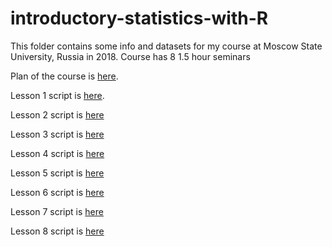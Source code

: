 # introductory-statistics-with-R
This folder contains some info and datasets for my course at Moscow State University, Russia in 2018. Course has 8 1.5 hour seminars

Plan of the course is [here](https://github.com/eldarrak/introductory-statistics-with-R/blob/master/plan.rmd).

Lesson 1 script is [here](https://github.com/eldarrak/introductory-statistics-with-R/blob/master/1_basic_introduction.Rmd).

Lesson 2 script is [here](https://github.com/eldarrak/introductory-statistics-with-R/blob/master/2_data_import.Rmd)

Lesson 3 script is [here](https://github.com/eldarrak/introductory-statistics-with-R/blob/master/3_basic_plots.Rmd)

Lesson 4 script is [here](https://github.com/eldarrak/introductory-statistics-with-R/blob/master/4_linear_regression.Rmd)

Lesson 5 script is [here](https://github.com/eldarrak/introductory-statistics-with-R/blob/master/5_linear_regression.Rmd)

Lesson 6 script is [here](https://github.com/eldarrak/introductory-statistics-with-R/blob/master/6_glms.Rmd)

Lesson 7 script is [here](https://github.com/eldarrak/introductory-statistics-with-R/blob/master/7_glms.Rmd)

Lesson 8 script is [here](https://github.com/eldarrak/introductory-statistics-with-R/blob/master/8_Principal_components_and_GAM.Rmd)
